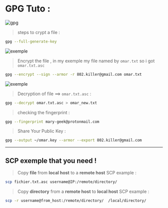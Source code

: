 # GPG Tuto :

![gpg](https://wiki.trezor.io/images/Gnupg_logo.svg.png)

> steps to crypt a file : 
```bash
gpg --full-generate-key 
```
![exemple](https://i.ibb.co/ZWCCtw1/full-gen.png)
> Encrypt the file , in my exemple my file named by `omar.txt` so i got `omar.txt.asc`
```bash
gpg --encrypt --sign --armor -r 802.killer@gmail.com omar.txt 
```
![exemple](https://i.ibb.co/x5cMFv1/asc-file.png)

> Decryption of file ==> `omar.txt.asc` :

```bash
gpg --decrypt omar.txt.asc > omar_new.txt
```
>  checking the fingerprint : 
```bash
gpg --fingerprint mary-geek@protonmail.com
```

> Share Your Public Key : 
```bash
gpg --output ~/omar.key --armor --export 802.killer@gmail.com
```

<hr>

## SCP exemple that you need ! 
> Copy __file__ from __local host__ to a __remote host__ SCP example :
```bash
scp fichier.txt.asc username@IP:/remote/directory/
```
> Copy __directory__ from a __remote host__ to __local host__ SCP example :
```bash
scp -r username@from_host:/remote/directory/  /local/directory/
```
